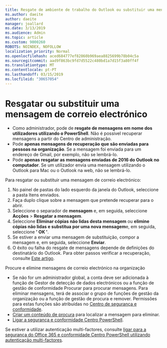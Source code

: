 ```yaml
---
title: Resgate de ambiente de trabalho do Outlook ou substituir uma mensagem de correio electrónico
ms.author: daeite
author: daeite
manager: joallard
ms.date: 3/13/2019
ms.audience: Admin
ms.topic: article
ms.custom: 9000260
ROBOTS: NOINDEX, NOFOLLOW
localization_priority: Normal
ms.openlocfilehash: aced684777ef82860b969aea8825699b78b04c5a
ms.sourcegitcommit: aad9f863bc9fd7d5522c480bd1a7d15f3a80ff4f
ms.translationtype: MT
ms.contentlocale: pt-PT
ms.lasthandoff: 03/15/2019
ms.locfileid: "30657054"
---
```

# <a name="recall-or-replace-an-email-message"></a>Resgatar ou substituir uma mensagem de correio electrónico

- Como administrador, pode de **resgate de mensagens em nome dos utilizadores utilizando o PowerShell**. Não é possível recuperar mensagens a partir do Centro de administração.
- Pode **apenas mensagens de recuperação que são enviadas para pessoas na organização**. Se a mensagem foi enviada para um endereço de Gmail, por exemplo, não se lembrá-lo.
- Pode **apenas resgatar as mensagens enviadas de 2016 do Outlook no computador**. Se um utilizador envia uma mensagem utilizando o Outlook para Mac ou o Outlook na web, não se lembrá-lo.

Para resgatar ou substituir uma mensagem de correio electrónico:

1. No painel de pastas do lado esquerdo da janela do Outlook, seleccione a pasta Itens enviados.
1. Faça duplo clique sobre a mensagem que pretende recuperar para o abrir.
1. Seleccione o separador de **mensagem** e, em seguida, seleccione **Acções** > **Resgatar a mensagem**.
1. Seleccione **Eliminar cópias não lidas desta mensagem** ou **elimine cópias não lidas e substitua por uma nova mensagem**e, em seguida, seleccione **' OK '**.
1. Se estiver a enviar uma mensagem de substituição, compor a mensagem e, em seguida, seleccione **Enviar**.
1. O êxito ou falha do resgate de mensagens depende de definições do destinatário do Outlook. Para obter passos verificar a recuperação, consulte [Este artigo](https://support.office.com/article/35027f88-d655-4554-b4f8-6c0729a723a0).

Procure e elimine mensagens de correio electrónico na organização

- Se não for um administrador global, a conta deve ser adicionada à função de Gestor de detecção de dados electrónicos ou a função de gestão de conformidade Procurar para procurar mensagens. Para eliminar mensagens, terá de associar o grupo de funções de gestão da organização ou a função de gestão de procura e remover. Permissões para estas funções são atribuídas no [Centro de segurança e conformidade](https://go.microsoft.com/fwlink/?linkid=2083731).
- [Criar um conteúdo de procura](https://docs.microsoft.com/office365/securitycompliance/content-search) para localizar a mensagem para eliminar.
- [Ligar a segurança e conformidade Centro PowerShell](https://docs.microsoft.com/powershell/exchange/office-365-scc/connect-to-scc-powershell/connect-to-scc-powershell?view=exchange-ps).

Se estiver a utilizar autenticação multi-factores, consulte [ligar para a segurança do Office 365 e conformidade Centro PowerShell utilizando autenticação multi-factores](https://docs.microsoft.com/powershell/exchange/office-365-scc/connect-to-scc-powershell/mfa-connect-to-scc-powershell?view=exchange-ps).
